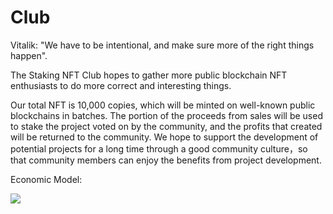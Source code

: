 # Club

Vitalik: "We have to be intentional, and make sure more of the right things happen".

The Staking NFT Club hopes to gather more public blockchain NFT enthusiasts to do more correct and interesting things.

Our total NFT is 10,000 copies, which will be minted on well-known public blockchains in batches. The portion of the proceeds from sales will be used to stake the project voted on by the community, and the profits that created will be returned to the community. We hope to support the development of potential projects for a long time through a good community culture，so that community members can enjoy the benefits from project development.

Economic Model:

![](../.gitbook/assets/2381654587588\_.pic.jpg)

